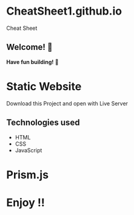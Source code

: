 # CheatSheet1.github.io
Cheat Sheet

## Welcome! 👋

**Have fun building!** 🚀
# Static Website
Download this Project and open with Live Server

## Technologies used

* HTML
* CSS
* JavaScript
# Prism.js

# Enjoy !!
